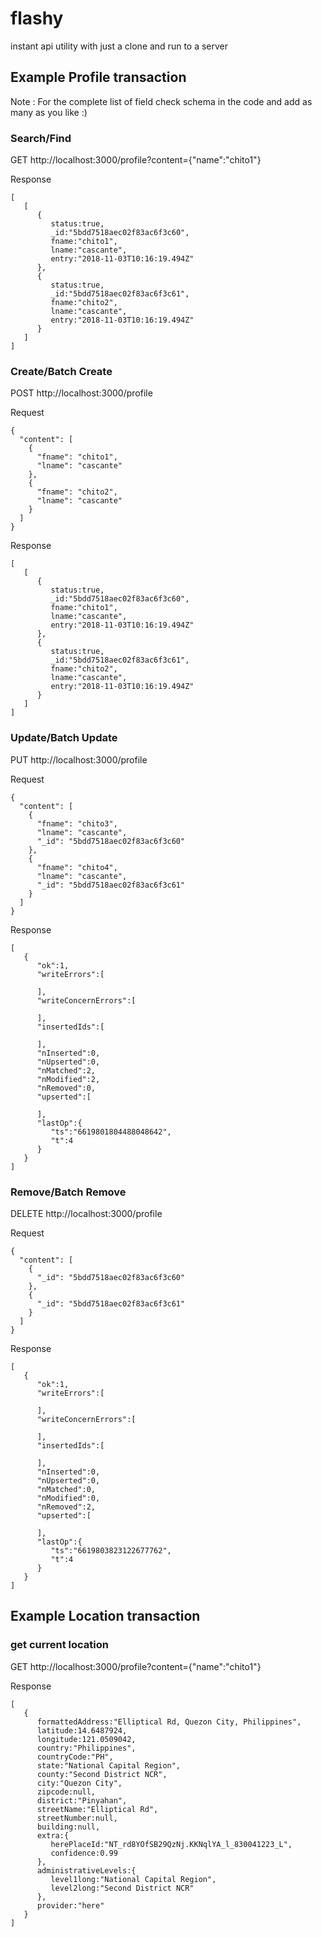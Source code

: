 # flashy
instant api utility with just a clone and run to a server

## Example Profile transaction
Note : For the complete list of field check schema in the code and add as many as you like :)

### Search/Find
GET http://localhost:3000/profile?content={"name":"chito1"}

Response
```
[  
   [  
      {  
         status:true,
         _id:"5bdd7518aec02f83ac6f3c60",
         fname:"chito1",
         lname:"cascante",
         entry:"2018-11-03T10:16:19.494Z"
      },
      {  
         status:true,
         _id:"5bdd7518aec02f83ac6f3c61",
         fname:"chito2",
         lname:"cascante",
         entry:"2018-11-03T10:16:19.494Z"
      }
   ]
]
```

### Create/Batch Create
POST http://localhost:3000/profile

Request
```
{
  "content": [
    {
      "fname": "chito1",
      "lname": "cascante"
    },
    {
      "fname": "chito2",
      "lname": "cascante"
    }
  ]
}
```
Response
```
[  
   [  
      {  
         status:true,
         _id:"5bdd7518aec02f83ac6f3c60",
         fname:"chito1",
         lname:"cascante",
         entry:"2018-11-03T10:16:19.494Z"
      },
      {  
         status:true,
         _id:"5bdd7518aec02f83ac6f3c61",
         fname:"chito2",
         lname:"cascante",
         entry:"2018-11-03T10:16:19.494Z"
      }
   ]
]
```

### Update/Batch Update
PUT http://localhost:3000/profile

Request
```
{
  "content": [
    {
      "fname": "chito3",
      "lname": "cascante",
      "_id": "5bdd7518aec02f83ac6f3c60"
    },
    {
      "fname": "chito4",
      "lname": "cascante",
      "_id": "5bdd7518aec02f83ac6f3c61"
    }
  ]
}
```
Response
```
[  
   {  
      "ok":1,
      "writeErrors":[  

      ],
      "writeConcernErrors":[  

      ],
      "insertedIds":[  

      ],
      "nInserted":0,
      "nUpserted":0,
      "nMatched":2,
      "nModified":2,
      "nRemoved":0,
      "upserted":[  

      ],
      "lastOp":{  
         "ts":"6619801804488048642",
         "t":4
      }
   }
]
```

### Remove/Batch Remove
DELETE http://localhost:3000/profile

Request
```
{
  "content": [
    {
      "_id": "5bdd7518aec02f83ac6f3c60"
    },
    {
      "_id": "5bdd7518aec02f83ac6f3c61"
    }
  ]
}
```
Response
```
[  
   {  
      "ok":1,
      "writeErrors":[  

      ],
      "writeConcernErrors":[  

      ],
      "insertedIds":[  

      ],
      "nInserted":0,
      "nUpserted":0,
      "nMatched":0,
      "nModified":0,
      "nRemoved":2,
      "upserted":[  

      ],
      "lastOp":{  
         "ts":"6619803823122677762",
         "t":4
      }
   }
]
```

## Example Location transaction

### get current location
GET http://localhost:3000/profile?content={"name":"chito1"}

Response
```
[  
   {  
      formattedAddress:"Elliptical Rd, Quezon City, Philippines",
      latitude:14.6487924,
      longitude:121.0509042,
      country:"Philippines",
      countryCode:"PH",
      state:"National Capital Region",
      county:"Second District NCR",
      city:"Quezon City",
      zipcode:null,
      district:"Pinyahan",
      streetName:"Elliptical Rd",
      streetNumber:null,
      building:null,
      extra:{  
         herePlaceId:"NT_rd8YOfSB29QzNj.KKNqlYA_l_830041223_L",
         confidence:0.99
      },
      administrativeLevels:{  
         level1long:"National Capital Region",
         level2long:"Second District NCR"
      },
      provider:"here"
   }
]
```

